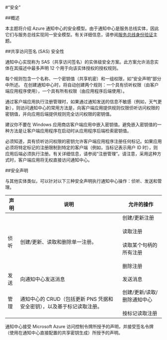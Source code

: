 <properties
	pageTitle="通知中心的安全性"
	description="本主题介绍 Azure 通知中心的安全性。"
	services="notification-hubs"
	documentationCenter=".net"
	authors="wesmc7777"
	manager="dwrede"
	editor=""/>

<tags
	ms.service="notification-hubs"
	ms.date="03/28/2016"
	wacn.date="05/18/2016"/>

#“安全”

##概述

本主题将介绍 Azure 通知中心的安全模型。由于通知中心是服务总线实体，因此它们与服务总线实现同一安全模型。有关详细信息，请参阅[服务总线身份验证](/documentation/articles/service-bus-authentication-and-authorization/)主题。

##共享访问签名 (SAS) 安全性 

通知中心实现称为 SAS（共享访问签名）的实体级安全方案。此方案允许消息实体在其描述中最多声明 12 个用于向该实体授权的授权规则。

每个规则包含一个名称、一个密钥值（共享机密）和一组权限，如“安全声明”部分中所述。 在创建通知中心时，将自动创建两个规则：一个具有侦听权限（由客户端应用程序使用），一个具有所有权限（由应用程序后端使用）。

通过客户端应用执行注册管理时，如果通过通知发送的信息不敏感（例如，天气更新），则访问通知中心的常用方法是，向客户端应用提供规则仅限侦听访问权限的密钥值，并向应用后端提供规则完全访问权限的密钥值。

建议你不要在 Windows 应用商店客户端应用中嵌入密钥值。避免嵌入密钥值的一种方法是让客户端应用程序在启动时从应用程序后端检索密钥值。

必须知道，具有侦听访问权限的密钥允许客户端应用程序注册任何标记。如果应用必须将特定标记的注册限制到特定的客户端（例如，当标记表示用户 ID 时），则应用后端必须执行注册。有关详细信息，请参阅“注册管理”。请注意，采用这种方式时，客户端应用将无权直接访问通知中心。

##安全声明

与其他实体类似，可以针对以下三种安全声明执行通知中心操作：侦听、发送和管理。

| 声明 | 说明 | 允许的操作 |
|-------|-------------|--------------------|
| 侦听 | 创建/更新、读取和删除单一注册。 | 创建/更新注册<br><br>读取注册<br><br>读取某个句柄的所有注册<br><br>删除注册 |
| 发送 | 向通知中心发送消息 | 发送消息 |
| 管理 | 通知中心的 CRUD（包括更新 PNS 凭据和安全密钥），以及基于标记读取注册。 | 创建/更新/读取/删除通知中心<br><br>按标记读取注册 |


通知中心接受 Microsoft Azure 访问控制令牌所授予的声明，并接受签名令牌（使用在通知中心直接配置的共享密钥生成）所授予的声明。
<!---HONumber=Mooncake_0503_2016-->